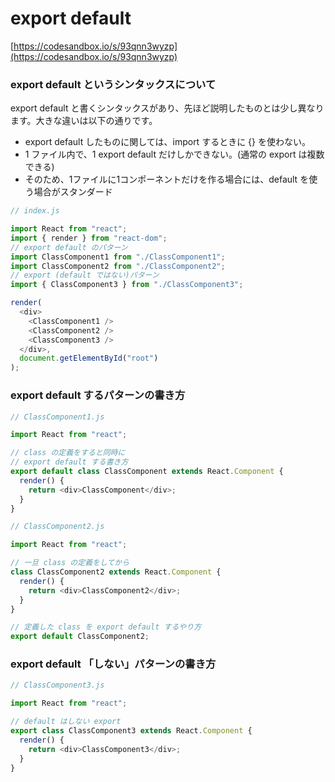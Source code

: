 # export default

[https://codesandbox.io/s/93qnn3wyzp](https://codesandbox.io/s/93qnn3wyzp)

### export default というシンタックスについて

export default と書くシンタックスがあり、先ほど説明したものとは少し異なります。大きな違いは以下の通りです。

* export default したものに関しては、import するときに {} を使わない。
* 1 ファイル内で、1 export default だけしかできない。\(通常の export は複数できる\)
* そのため、1ファイルに1コンポーネントだけを作る場合には、default を使う場合がスタンダード

```javascript
// index.js

import React from "react";
import { render } from "react-dom";
// export default のパターン
import ClassComponent1 from "./ClassComponent1";
import ClassComponent2 from "./ClassComponent2";
// export (default ではない)パターン
import { ClassComponent3 } from "./ClassComponent3";

render(
  <div>
    <ClassComponent1 />
    <ClassComponent2 />
    <ClassComponent3 />
  </div>,
  document.getElementById("root")
);
```

### export default するパターンの書き方

```javascript
// ClassComponent1.js

import React from "react";

// class の定義をすると同時に 
// export default する書き方
export default class ClassComponent extends React.Component {
  render() {
    return <div>ClassComponent</div>;
  }
}

```

```javascript
// ClassComponent2.js

import React from "react";

// 一旦 class の定義をしてから
class ClassComponent2 extends React.Component {
  render() {
    return <div>ClassComponent2</div>;
  }
}

// 定義した class を export default するやり方
export default ClassComponent2;
```

### export default 「しない」パターンの書き方

```javascript
// ClassComponent3.js

import React from "react";

// default はしない export
export class ClassComponent3 extends React.Component {
  render() {
    return <div>ClassComponent3</div>;
  }
}
```

